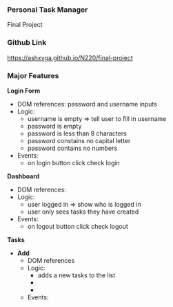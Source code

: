 ### Personal Task Manager

Final Project

### Github Link
https://ashxvga.github.io/N220/final-project
### Major Features

**Login Form**
- DOM references: password and username inputs
- Logic:
    - username is empty => tell user to fill in username
    - password is empty
    - password is less than 8 characters
    - password constains no capital letter
    - password contains no numbers
- Events:
    - on login button click check login

**Dashboard**
- DOM references:
- Logic:
    - user logged in => show who is logged in
    - user only sees tasks they have created
- Events:
    - on logout button click check logout

**Tasks**
- **Add**
    - DOM references
    - Logic:
        - adds a new tasks to the list
        - 
        -
    - Events: